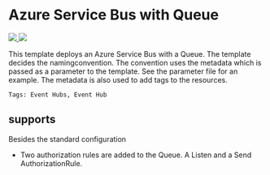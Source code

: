 # Azure Service Bus with Queue

<a href="https://portal.azure.com/#create/Microsoft.Template/uri/https%3A%2F%2Fraw.githubusercontent.com%2Fpascalnaber%2FEnterpriseARMTemplates%2Fmaster%2FResourcesWithNamingConvention%2FMicrosoft.ServiceBus(Queue)%2Fazuredeploy.json" target="_blank">
    <img src="http://azuredeploy.net/deploybutton.png"/>
</a>
<a href="http://armviz.io/#/?load=https%3A%2F%2Fraw.githubusercontent.com%2Fpascalnaber%2FEnterpriseARMTemplates%2Fmaster%2FResourcesWithNamingConvention%2FMicrosoft.ServiceBus(Queue)%2Fazuredeploy.json" target="_blank">
    <img src="http://armviz.io/visualizebutton.png"/>
</a>


This template deploys an Azure Service Bus with a Queue. The template decides the namingconvention. The convention uses the metadata which is passed as a parameter to the template. See the parameter file for an example. The metadata is also used to add tags to the resources.  

`Tags: Event Hubs, Event Hub`

## supports

Besides the standard configuration

- Two authorization rules are added to the Queue. A Listen and a Send AuthorizationRule.

